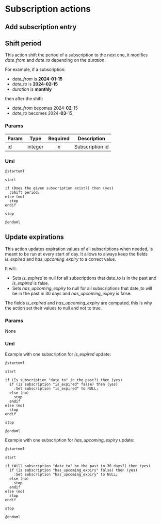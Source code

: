# Subscription actions

## Add subscription entry

## Shift period

This action shift the period of a subscription to the next one, it modifies *date_from* and *date_to* depending on the *duration*.

For example, if a subscription:

* *date_from* is **2024-01-15**
* *date_to* is **2024-02-15**
* *duration* is **monthly**

then after the shift:
* *date_from* becomes 2024-**02**-15
* *date_to* becomes 2024-**03**-15

### Params

| Param | Type    | Required | Description     |
|-------|---------|:--------:|-----------------|
| id    | integer |    x     | Subscription id |

### Uml

```puml
@startuml

start

if (Does the given subscription exist?) then (yes)
  :Shift period;
else (no)
  stop
endif

stop

@enduml
```


## Update expirations

This action updates expiration values of all subscriptions when needed, is meant to be run at every start of day.
It allows to always keep the fields *is_expired* and *has_upcoming_expiry* to a correct value.

It will:

* Sets *is_expired* to null for all subscriptions that date_to is in the past and *is_expired* is false.
* Sets *has_upcoming_expiry* to null for all subscriptions that date_to will be in the past in 30 days and *has_upcoming_expiry* is false.

The fields *is_expired* and *has_upcoming_expiry* are computed, this is why the action set their values to null and not to true.

### Params

None

### Uml

Example with one subscription for *is_expired* update:

```puml
@startuml

start

if (Is subscription "date_to" in the past?) then (yes)
  if (Is subscription "is_expired" false) then (yes)
    :Set subscription "is_expired" to NULL;
  else (no)
    stop
  endif
else (no)
  stop
endif

stop

@enduml
```

Example with one subscription for *has_upcoming_expiry* update:

```puml
@startuml

start

if (Will subscription "date_to" be the past in 30 days?) then (yes)
  if (Is subscription "has_upcoming_expiry" false) then (yes)
    :Set subscription "has_upcoming_expiry" to NULL;
  else (no)
    stop
  endif
else (no)
  stop
endif

stop

@enduml
```
